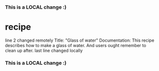 ### This is a LOCAL change :)
# recipe
line 2 changed remotely
Title: "Glass of water"
Documentation: This recipe describes how to make a glass of water. And users ought remember to clean up after.
last line changed locally
### This is a LOCAL change :)